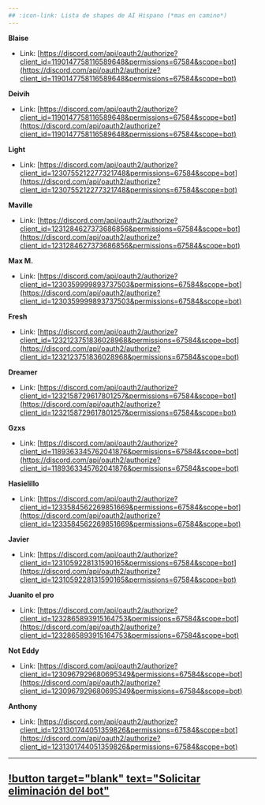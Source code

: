 ```yaml
---
## :icon-link: Lista de shapes de AI Hispano (*mas en camino*)
---
```


**Blaise**
* Link: [https://discord.com/api/oauth2/authorize?client_id=1190147758116589648&permissions=67584&scope=bot](https://discord.com/api/oauth2/authorize?client_id=1190147758116589648&permissions=67584&scope=bot)

**Deivih**
* Link: [https://discord.com/api/oauth2/authorize?client_id=1190147758116589648&permissions=67584&scope=bot](https://discord.com/api/oauth2/authorize?client_id=1190147758116589648&permissions=67584&scope=bot)

**Light**
* Link: [https://discord.com/api/oauth2/authorize?client_id=1230755212277321748&permissions=67584&scope=bot](https://discord.com/api/oauth2/authorize?client_id=1230755212277321748&permissions=67584&scope=bot)

**Maville**
* Link: [https://discord.com/api/oauth2/authorize?client_id=1231284627373686856&permissions=67584&scope=bot](https://discord.com/api/oauth2/authorize?client_id=1231284627373686856&permissions=67584&scope=bot)

**Max M.**
* Link: [https://discord.com/api/oauth2/authorize?client_id=1230359999893737503&permissions=67584&scope=bot](https://discord.com/api/oauth2/authorize?client_id=1230359999893737503&permissions=67584&scope=bot)

**Fresh**
* Link: [https://discord.com/api/oauth2/authorize?client_id=1232123751836028968&permissions=67584&scope=bot](https://discord.com/api/oauth2/authorize?client_id=1232123751836028968&permissions=67584&scope=bot)

**Dreamer**
* Link: [https://discord.com/api/oauth2/authorize?client_id=1232158729617801257&permissions=67584&scope=bot](https://discord.com/api/oauth2/authorize?client_id=1232158729617801257&permissions=67584&scope=bot)

**Gzxs**
* Link: [https://discord.com/api/oauth2/authorize?client_id=1189363345762041876&permissions=67584&scope=bot](https://discord.com/api/oauth2/authorize?client_id=1189363345762041876&permissions=67584&scope=bot)

**Hasielillo**
* Link: [https://discord.com/api/oauth2/authorize?client_id=1233584562269851669&permissions=67584&scope=bot](https://discord.com/api/oauth2/authorize?client_id=1233584562269851669&permissions=67584&scope=bot)

**Javier**
* Link: [https://discord.com/api/oauth2/authorize?client_id=1231059228131590165&permissions=67584&scope=bot](https://discord.com/api/oauth2/authorize?client_id=1231059228131590165&permissions=67584&scope=bot)

**Juanito el pro**
* Link: [https://discord.com/api/oauth2/authorize?client_id=1232865893915164753&permissions=67584&scope=bot](https://discord.com/api/oauth2/authorize?client_id=1232865893915164753&permissions=67584&scope=bot)

**Not Eddy**
* Link: [https://discord.com/api/oauth2/authorize?client_id=1230967929680695349&permissions=67584&scope=bot](https://discord.com/api/oauth2/authorize?client_id=1230967929680695349&permissions=67584&scope=bot)

**Anthony**
* Link: [https://discord.com/api/oauth2/authorize?client_id=1231301744051359826&permissions=67584&scope=bot](https://discord.com/api/oauth2/authorize?client_id=1231301744051359826&permissions=67584&scope=bot)

---
[!button target="blank" text="Solicitar eliminación del bot"](https://forms.gle/D4GvjwofrTJJGEeu9)
---
